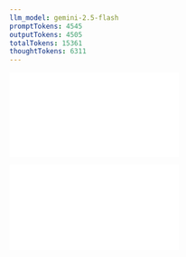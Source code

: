 ```yaml
---
llm_model: gemini-2.5-flash
promptTokens: 4545
outputTokens: 4505
totalTokens: 15361
thoughtTokens: 6311
---
```


![@](steps/prompt.a51d1b98.md)

![@](steps/response.c68f4be2.md)